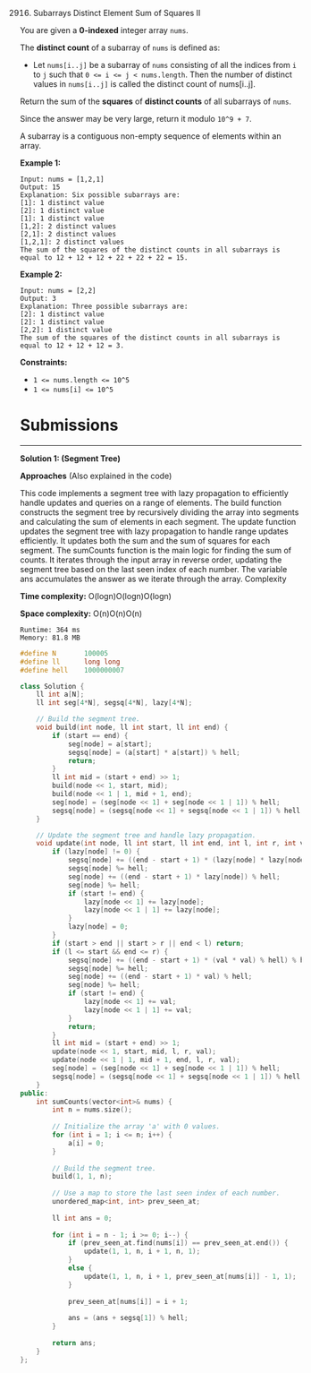 2916. Subarrays Distinct Element Sum of Squares II

You are given a **0-indexed** integer array `nums`.

The **distinct count** of a subarray of `nums` is defined as:

* Let `nums[i..j]` be a subarray of `nums` consisting of all the indices from `i` to `j` such that `0 <= i <= j < nums.length`. Then the number of distinct values in `nums[i..j]` is called the distinct count of nums[i..j].

Return the sum of the **squares** of **distinct counts** of all subarrays of `nums`.

Since the answer may be very large, return it modulo `10^9 + 7`.

A subarray is a contiguous non-empty sequence of elements within an array.

 

**Example 1:**
```
Input: nums = [1,2,1]
Output: 15
Explanation: Six possible subarrays are:
[1]: 1 distinct value
[2]: 1 distinct value
[1]: 1 distinct value
[1,2]: 2 distinct values
[2,1]: 2 distinct values
[1,2,1]: 2 distinct values
The sum of the squares of the distinct counts in all subarrays is equal to 12 + 12 + 12 + 22 + 22 + 22 = 15.
```

**Example 2:**
```
Input: nums = [2,2]
Output: 3
Explanation: Three possible subarrays are:
[2]: 1 distinct value
[2]: 1 distinct value
[2,2]: 1 distinct value
The sum of the squares of the distinct counts in all subarrays is equal to 12 + 12 + 12 = 3.
```

**Constraints:**

* `1 <= nums.length <= 10^5`
* `1 <= nums[i] <= 10^5`

# Submissions
---
**Solution 1: (Segment Tree)**

__Approaches__
(Also explained in the code)

This code implements a segment tree with lazy propagation to efficiently handle updates and queries on a range of elements.
The build function constructs the segment tree by recursively dividing the array into segments and calculating the sum of elements in each segment.
The update function updates the segment tree with lazy propagation to handle range updates efficiently. It updates both the sum and the sum of squares for each segment.
The sumCounts function is the main logic for finding the sum of counts. It iterates through the input array in reverse order, updating the segment tree based on the last seen index of each number.
The variable ans accumulates the answer as we iterate through the array.
Complexity

__Time complexity:__
O(logn)O(logn)O(logn)

__Space complexity:__
O(n)O(n)O(n)

```
Runtime: 364 ms
Memory: 81.8 MB
```
```c++
#define N       100005
#define ll      long long
#define hell    1000000007

class Solution {
    ll int a[N];
    ll int seg[4*N], segsq[4*N], lazy[4*N];

    // Build the segment tree.
    void build(int node, ll int start, ll int end) {
        if (start == end) {
            seg[node] = a[start];
            segsq[node] = (a[start] * a[start]) % hell;
            return;
        }
        ll int mid = (start + end) >> 1;
        build(node << 1, start, mid);
        build(node << 1 | 1, mid + 1, end);
        seg[node] = (seg[node << 1] + seg[node << 1 | 1]) % hell;
        segsq[node] = (segsq[node << 1] + segsq[node << 1 | 1]) % hell;
    }

    // Update the segment tree and handle lazy propagation.
    void update(int node, ll int start, ll int end, int l, int r, int val) {
        if (lazy[node] != 0) {
            segsq[node] += ((end - start + 1) * (lazy[node] * lazy[node]) % hell) % hell + (2 * lazy[node] * seg[node]) % hell;
            segsq[node] %= hell;
            seg[node] += ((end - start + 1) * lazy[node]) % hell;
            seg[node] %= hell;
            if (start != end) {
                lazy[node << 1] += lazy[node];
                lazy[node << 1 | 1] += lazy[node];
            }
            lazy[node] = 0;
        }
        if (start > end || start > r || end < l) return;
        if (l <= start && end <= r) {
            segsq[node] += ((end - start + 1) * (val * val) % hell) % hell + (2 * val * seg[node]) % hell;
            segsq[node] %= hell;
            seg[node] += ((end - start + 1) * val) % hell;
            seg[node] %= hell;
            if (start != end) {
                lazy[node << 1] += val;
                lazy[node << 1 | 1] += val;
            }
            return;
        }
        ll int mid = (start + end) >> 1;
        update(node << 1, start, mid, l, r, val);
        update(node << 1 | 1, mid + 1, end, l, r, val);
        seg[node] = (seg[node << 1] + seg[node << 1 | 1]) % hell;
        segsq[node] = (segsq[node << 1] + segsq[node << 1 | 1]) % hell;
    }
public:
    int sumCounts(vector<int>& nums) {
        int n = nums.size();
        
        // Initialize the array 'a' with 0 values.
        for (int i = 1; i <= n; i++) {
            a[i] = 0;
        }
        
        // Build the segment tree.
        build(1, 1, n);
        
        // Use a map to store the last seen index of each number.
        unordered_map<int, int> prev_seen_at;
        
        ll int ans = 0;
        
        for (int i = n - 1; i >= 0; i--) {
            if (prev_seen_at.find(nums[i]) == prev_seen_at.end()) {
                update(1, 1, n, i + 1, n, 1);
            }
            else {
                update(1, 1, n, i + 1, prev_seen_at[nums[i]] - 1, 1);
            }
            
            prev_seen_at[nums[i]] = i + 1;
            
            ans = (ans + segsq[1]) % hell;
        }
        
        return ans;
    }
};
```
